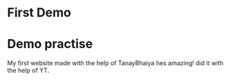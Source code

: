 # First Demo
# Demo practise
My first website made with the help of TanayBhaiya hes amazing! did it with the help of YT.
